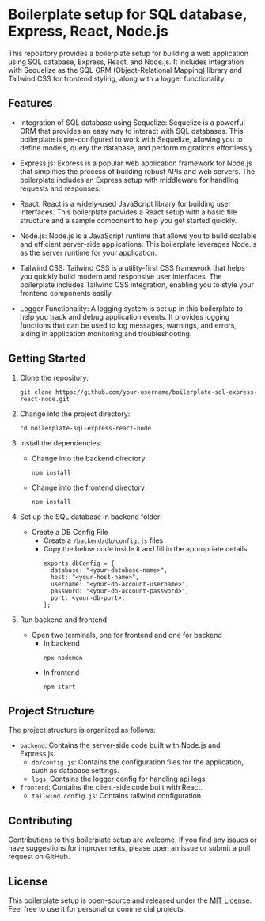 # Boilerplate setup for SQL database, Express, React, Node.js 

This repository provides a boilerplate setup for building a web application using SQL database, Express, React, and Node.js. It includes integration with Sequelize as the SQL ORM (Object-Relational Mapping) library and Tailwind CSS for frontend styling, along with a logger functionality.

## Features

- Integration of SQL database using Sequelize: Sequelize is a powerful ORM that provides an easy way to interact with SQL databases. This boilerplate is pre-configured to work with Sequelize, allowing you to define models, query the database, and perform migrations effortlessly.

- Express.js: Express is a popular web application framework for Node.js that simplifies the process of building robust APIs and web servers. The boilerplate includes an Express setup with middleware for handling requests and responses.

- React: React is a widely-used JavaScript library for building user interfaces. This boilerplate provides a React setup with a basic file structure and a sample component to help you get started quickly.

- Node.js: Node.js is a JavaScript runtime that allows you to build scalable and efficient server-side applications. This boilerplate leverages Node.js as the server runtime for your application.

- Tailwind CSS: Tailwind CSS is a utility-first CSS framework that helps you quickly build modern and responsive user interfaces. The boilerplate includes Tailwind CSS integration, enabling you to style your frontend components easily.

- Logger Functionality: A logging system is set up in this boilerplate to help you track and debug application events. It provides logging functions that can be used to log messages, warnings, and errors, aiding in application monitoring and troubleshooting.

## Getting Started

1. Clone the repository:
    ```
    git clone https://github.com/your-username/boilerplate-sql-express-react-node.git
    ```

2. Change into the project directory:
    ```
    cd boilerplate-sql-express-react-node
    ```

3. Install the dependencies:
    - Change into the backend directory:
      ```
      npm install
      ```
    - Change into the frontend directory:
      ```
      npm install
      ```

4. Set up the SQL database in backend folder:
    - Create a DB Config File
      - Create a `/backend/db/config.js` files
      - Copy the below code inside it and fill in the appropriate details
        ```
        exports.dbConfig = {
          database: "<your-database-name>",
          host: "<your-host-name>",
          username: "<your-db-account-username>",
          password: "<your-db-account-password>",
          port: <your-db-port>,
        };
        ```

5. Run backend and frontend
    - Open two terminals, one for frontend and one for backend
      - In backend
        ```
        npx nodemon
        ```
      - In frontend
        ```
        npm start
        ```

## Project Structure

The project structure is organized as follows:

- `backend`: Contains the server-side code built with Node.js and Express.js.
  - `db/config.js`: Contains the configuration files for the application, such as database settings.
  - `logs`: Contains the logger config for handling api logs.
- `frontend`: Contains the client-side code built with React.
  - `tailwind.config.js`: Contains tailwind configuration 

## Contributing

Contributions to this boilerplate setup are welcome. If you find any issues or have suggestions for improvements, please open an issue or submit a pull request on GitHub.

## License

This boilerplate setup is open-source and released under the [MIT License](LICENSE). Feel free to use it for personal or commercial projects.